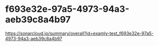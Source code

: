 # f693e32e-97a5-4973-94a3-aeb39c8a4b97
https://sonarcloud.io/summary/overall?id=examly-test_f693e32e-97a5-4973-94a3-aeb39c8a4b97
